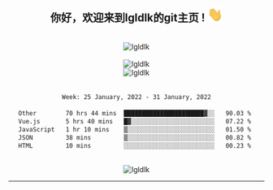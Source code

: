 <div align="center">
<h2> 你好，欢迎来到lgldlk的git主页 ! <img src="https://github.com/lgldlk/lgldlk/blob/main/gifs/Hi.gif" width="30px"></h2>
</div>

<div align="center">
 </br>
 <img src="http://aiitapp.cn:8091/?color=rgba(37,144,118,1)&shadowColor=rgba(12,16,20,1)&fontSize=120&&shadowOffsetX=9&shadowOffsetY=11" height="26px" alt="lgldlk" />
 </br>

   </br>
 <img src="https://github-readme-stats.vercel.app/api?username=lgldlk&show_icons=true&theme=gotham&locale=cn" alt="lgldlk" />
 

</br>

<img  src="http://github-readme-stats.vercel.app/api/top-langs/?username=lgldlk&show_icons=true&theme=gotham&locale=cn&layout=compact" alt="lgldlk"/>  
</br>
</br>

<!--START_SECTION:waka-->
```text
Week: 25 January, 2022 - 31 January, 2022

Other        70 hrs 44 mins  ██████████████████████▓░░   90.03 % 
Vue.js       5 hrs 40 mins   █▓░░░░░░░░░░░░░░░░░░░░░░░   07.22 % 
JavaScript   1 hr 10 mins    ▒░░░░░░░░░░░░░░░░░░░░░░░░   01.50 % 
JSON         38 mins         ▒░░░░░░░░░░░░░░░░░░░░░░░░   00.82 % 
HTML         10 mins         ░░░░░░░░░░░░░░░░░░░░░░░░░   00.23 % 
```
<!--END_SECTION:waka-->

 </br>
  <img src="https://visitor-badge.glitch.me/badge?page_id=lgldlk" alt="lgldlk" />

---

 

